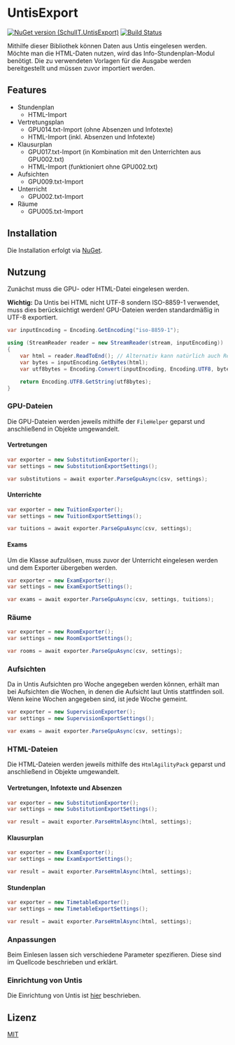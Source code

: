 # UntisExport

[![NuGet version (SchulIT.UntisExport)](https://img.shields.io/nuget/v/SchulIT.UntisExport.svg?style=flat-square)](https://www.nuget.org/packages/SchulIT.UntisExport/)
[![Build Status](https://dev.azure.com/schulit/UntisExport/_apis/build/status/SchulIT.UntisExport?branchName=master)](https://dev.azure.com/schulit/UntisExport/_build/latest?definitionId=1&branchName=master)

Mithilfe dieser Bibliothek können Daten aus Untis eingelesen werden. Möchte man die HTML-Daten nutzen, wird das Info-Stundenplan-Modul benötigt. Die zu verwendeten Vorlagen für die Ausgabe werden bereitgestellt und müssen zuvor importiert werden.

## Features

* Stundenplan
    * HTML-Import
* Vertretungsplan
    * GPU014.txt-Import (ohne Absenzen und Infotexte)
    * HTML-Import (inkl. Absenzen und Infotexte)
* Klausurplan
    * GPU017.txt-Import (in Kombination mit den Unterrichten aus GPU002.txt)
    * HTML-Import (funktioniert ohne GPU002.txt)
* Aufsichten
    * GPU009.txt-Import
* Unterricht
    * GPU002.txt-Import
* Räume
    * GPU005.txt-Import

## Installation

Die Installation erfolgt via [NuGet](https://www.nuget.org/packages/SchulIT.UntisExport/).

## Nutzung

Zunächst muss die GPU- oder HTML-Datei eingelesen werden. 

**Wichtig:** Da Untis bei HTML nicht UTF-8 sondern ISO-8859-1 verwendet, muss dies berücksichtigt werden! GPU-Dateien werden standardmäßig in UTF-8 exportiert.

```csharp
var inputEncoding = Encoding.GetEncoding("iso-8859-1");

using (StreamReader reader = new StreamReader(stream, inputEncoding))
{
    var html = reader.ReadToEnd(); // Alternativ kann natürlich auch ReadToEndAsync() verwendet werden
    var bytes = inputEncoding.GetBytes(html);
    var utf8bytes = Encoding.Convert(inputEncoding, Encoding.UTF8, bytes);

    return Encoding.UTF8.GetString(utf8bytes);
}
```

### GPU-Dateien

Die GPU-Dateien werden jeweils mithilfe der `FileHelper` geparst und anschließend in Objekte umgewandelt.

#### Vertretungen

```csharp
var exporter = new SubstitutionExporter();
var settings = new SubstitutionExportSettings();

var substitutions = await exporter.ParseGpuAsync(csv, settings);
```

#### Unterrichte

```csharp
var exporter = new TuitionExporter();
var settings = new TuitionExportSettings();

var tuitions = await exporter.ParseGpuAsync(csv, settings);
```

#### Exams

Um die Klasse aufzulösen, muss zuvor der Unterricht eingelesen werden und dem Exporter übergeben werden.

```csharp
var exporter = new ExamExporter();
var settings = new ExamExportSettings();

var exams = await exporter.ParseGpuAsync(csv, settings, tuitions);
```

### Räume

```csharp
var exporter = new RoomExporter();
var settings = new RoomExportSettings();

var rooms = await exporter.ParseGpuAsync(csv, settings);
```

### Aufsichten

Da in Untis Aufsichten pro Woche angegeben werden können, erhält man bei Aufsichten die Wochen, in denen die Aufsicht laut Untis stattfinden soll. Wenn keine Wochen angegeben sind, ist jede Woche gemeint.

```csharp
var exporter = new SupervisionExporter();
var settings = new SupervisionExportSettings();

var exams = await exporter.ParseGpuAsync(csv, settings);
```

### HTML-Dateien

Die HTML-Dateien werden jeweils mithilfe des `HtmlAgilityPack` geparst und anschließend in Objekte umgewandelt.

#### Vertretungen, Infotexte und Absenzen

```csharp
var exporter = new SubstitutionExporter();
var settings = new SubstitutionExportSettings();

var result = await exporter.ParseHtmlAsync(html, settings);
```

#### Klausurplan

```csharp
var exporter = new ExamExporter();
var settings = new ExamExportSettings();

var result = await exporter.ParseHtmlAsync(html, settings);
```

#### Stundenplan

```csharp
var exporter = new TimetableExporter();
var settings = new TimetableExportSettings();

var result = await exporter.ParseHtmlAsync(html, settings);
```

### Anpassungen

Beim Einlesen lassen sich verschiedene Parameter spezifieren. Diese sind im Quellcode beschrieben und erklärt.

### Einrichtung von Untis

Die Einrichtung von Untis ist [hier](doc/untis.md) beschrieben.

## Lizenz

[MIT](./LICENSE.md)